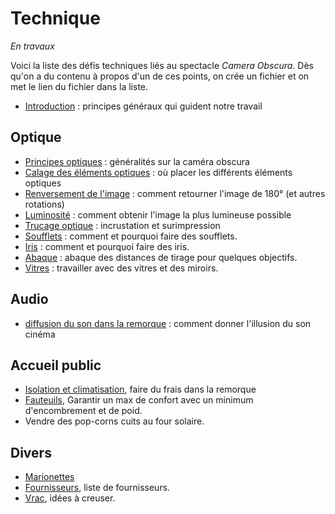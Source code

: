 # Technique

*En travaux*

Voici la liste des défis techniques liés au spectacle *Camera Obscura*. Dès qu'on a du contenu à propos d'un de ces points, on crée un fichier et on met le lien du fichier dans la liste.

- [Introduction](introtechnique.md) : principes généraux qui guident notre travail

## Optique
- [Principes optiques](optique.md) : généralités sur la caméra obscura
- [Calage des éléments optiques](calage.md) : où placer les différents éléments optiques
- [Renversement de l'image](renversement.md) : comment retourner l'image de 180° (et autres rotations)
- [Luminosité](luminosite.md) : comment obtenir l'image la plus lumineuse possible
- [Trucage optique](../technique/surimpression.md) : incrustation et surimpression
- [Soufflets](soufflets.md) : comment et pourquoi faire des soufflets.
- [Iris](iris.md) : comment et pourquoi faire des iris.
- [Abaque](abaque.md) : abaque des distances de tirage pour quelques objectifs.
- [Vitres](vitres.md) : travailler avec des vitres et des miroirs.

## Audio
- [diffusion du son dans la remorque](son.md) : comment donner l'illusion du son cinéma

## Accueil public
- [Isolation et climatisation](isolation.md), faire du frais dans la remorque
- [Fauteuils](fauteuils.md), Garantir un max de confort avec un minimum d'encombrement et de poid.
- Vendre des pop-corns cuits au four solaire.

## Divers
- [Marionettes](marionettes.md)
- [Fournisseurs](fournisseurs.md), liste de fournisseurs.
- [Vrac](vrac.md), idées à creuser.